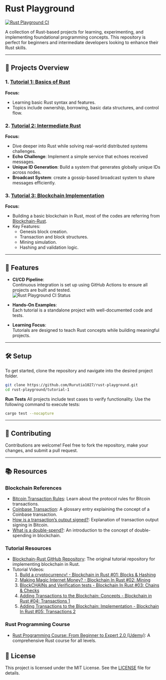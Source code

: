 # Rust Playground

[![Rust Playground CI](https://github.com/Rurutia1027/rust-playground/actions/workflows/ci.yml/badge.svg)](https://github.com/Rurutia1027/rust-playground/actions/workflows/ci.yml)

A collection of Rust-based projects for learning, experimenting, and implementing foundational programming concepts. This repository is perfect for beginners and intermediate developers looking to enhance their Rust skills.

---

## 🚀 Projects Overview

### 1. [Tutorial 1: Basics of Rust](./tutorial-1/)

**Focus:**

- Learning basic Rust syntax and features.
- Topics include ownership, borrowing, basic data structures, and control flow.

### 2. [Tutorial 2: Intermediate Rust](./tutorial-2/)

**Focus:**

- Dive deeper into Rust while solving real-world distributed systems challenges.
- **Echo Challenge**: Implement a simple service that echoes received messages.
- **Unique ID Generation**: Build a system that generates globally unique IDs across nodes.
- **Broadcast System**: create a gossip-based broadcast system to share messages efficiently.

### 3. [Tutorial 3: Blockchain Implementation](./tutorial-3/)

**Focus:**

- Building a basic blockchain in Rust, most of the codes are referring from [Blockchain-Rust](https://github.com/GeekLaunch/blockchain-rust).
- Key Features:
  - Genesis block creation.
  - Transaction and block structures.
  - Mining simulation.
  - Hashing and validation logic.

---

## 🌟 Features

- **CI/CD Pipeline**:  
  Continuous integration is set up using GitHub Actions to ensure all projects are built and tested.  
  ![Rust Playground CI Status](https://github.com/Rurutia1027/rust-playground/actions/workflows/ci.yml/badge.svg?branch=main)

- **Hands-On Examples**:  
  Each tutorial is a standalone project with well-documented code and tests.

- **Learning Focus**:  
  Tutorials are designed to teach Rust concepts while building meaningful projects.

---

## 🛠️ Setup

To get started, clone the repository and navigate into the desired project folder.

```bash
git clone https://github.com/Rurutia1027/rust-playground.git
cd rust-playground/tutorial-1
```

**Run Tests**
All projects include test cases to verify functionality. Use the following command to execute tests:

```bash
cargo test --nocapture
```

---

## 📝 Contributing

Contributions are welcome! Feel free to fork the repository, make your changes, and submit a pull request.

---

## 📚 Resources

### Blockchain References

- [Bitcoin Transaction Rules](https://en.bitcoin.it/wiki/Protocol_rules#tx_messages): Learn about the protocol rules for Bitcoin transactions.
- [Coinbase Transaction](https://bitcoin.org/en/glossary/coinbase): A glossary entry explaining the concept of a Coinbase transaction.
- [How is a transaction’s output signed?](https://bitcoin.stackexchange.com/q/45693): Explanation of transaction output signing in Bitcoin.
- [What is a double-spend?](https://bitcoin.stackexchange.com/q/4974): An introduction to the concept of double-spending in blockchain.

### Tutorial Resources

- [Blockchain-Rust GitHub Repository](https://github.com/GeekLaunch/blockchain-rust/): The original tutorial repository for implementing blockchain in Rust.
- Tutorial Videos:
  1. [Build a cryptocurrency! - Blockchain in Rust #01: Blocks & Hashing](https://www.youtube.com/watch?v=vJdT05zl6jk)
  2. [Making Magic Internet Money? - Blockchain In Rust #02: Mining](https://www.youtube.com/watch?v=PZGlYa-6U5U)
  3. [BlockCHAINs and Verification tests - Blockchain In Rust #03: Chains & Checks](https://www.youtube.com/watch?v=buYvuIPdwHU)
  4. [Adding Transactions to the Blockchain: Concepts - Blockchain in Rust #04: Transactions 1](https://youtu.be/-k1Yk9D_lU4?si=6Q7c71jlAEC1vz0e)
  5. [Adding Transactions to the Blockchain: Implementation - Blockchain In Rust #05: Transactions 2](https://youtu.be/1t4TXnB4Qj4?si=St1OkysJemWqdUzF)

### Rust Programming Course

- [Rust Programming Course: From Beginner to Expert 2.0 (Udemy)](https://www.udemy.com/share/1062Ck/): A comprehensive Rust course for all levels.

## 📄 License

This project is licensed under the MIT License. See the [LICENSE](./LICENSE) file for details.
